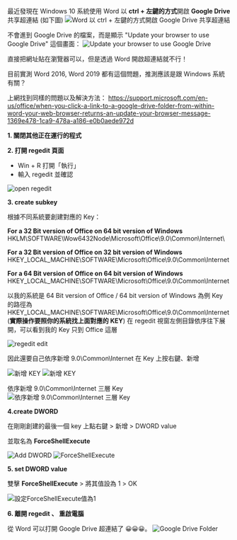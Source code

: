 最近發現在 Windows 10 系統使用 Word 以 **ctrl + 左鍵的方式**開啟 **Google Drive** 共享超連結 (如下圖)
![Word 以 **ctrl + 左鍵的方式**開啟 **Google Drive** 共享超連結](https://imgur.com/CJRnB4H.jpg)

不會進到 Google Drive 的檔案，而是顯示 "Update your browser to use Google Drive" 這個畫面：
![Update your browser to use Google Drive](https://imgur.com/1GXvj9V.jpg)

直接把網址貼在瀏覽器可以，但是透過 Word 開啟超連結就不行！

目前實測 Word 2016, Word 2019 都有這個問題，推測應該是跟 Windows 系統有關？

上網找到同樣的問題以及解決方法：
https://support.microsoft.com/en-us/office/when-you-click-a-link-to-a-google-drive-folder-from-within-word-your-web-browser-returns-an-update-your-browser-message-1369e478-1ca9-478a-a186-e0b0aede972d

**1. 關閉其他正在運行的程式**

**2. 打開 regedit 頁面**

- Win + R 打開「執行」
- 輸入 regedit 並確認

![open regedit](https://imgur.com/iIwxlRr.jpg)

**3. create subkey**

根據不同系統要創建對應的 Key：

**For a 32 Bit version of Office on 64 bit version of Windows**
HKLM\SOFTWARE\Wow6432Node\Microsoft\Office\9.0\Common\Internet\

**For a 32 Bit version of Office on 32 bit version of Windows**
HKEY_LOCAL_MACHINE\SOFTWARE\Microsoft\Office\9.0\Common\Internet

**For a 64 Bit version of Office on 64 bit version of Windows**
HKEY_LOCAL_MACHINE\SOFTWARE\Microsoft\Office\9.0\Common\Internet

以我的系統是 64 Bit version of Office / 64 bit version of Windows 為例
Key 的路徑為 HKEY_LOCAL_MACHINE\SOFTWARE\Microsoft\Office\9.0\Common\Internet
(**實際操作要照你的系統找上面對應的 KEY**)
在 regedit 視窗左側目錄依序往下展開，可以看到我的 Key 只到 Office 這層

![regedit edit](https://imgur.com/A1SvMPU.jpg)

因此還要自己依序新增 9.0\Common\Internet
在 Key 上按右鍵、新增

![新增 KEY](https://imgur.com/mcpbAgH.jpg)
![新增 KEY](https://imgur.com/KSMqhlO.jpg)

依序新增 9.0\Common\Internet 三層 Key
![依序新增 9.0\Common\Internet 三層 Key](https://imgur.com/qhqW0YD.jpg)

**4.create DWORD**

在剛剛創建的最後一個 key 上點右鍵 > 新增 > DWORD value

並取名為 **ForceShellExecute**

![Add DWORD](https://imgur.com/r6OEoix.jpg)
![ForceShellExecute](https://imgur.com/PyJkwSu.jpg)

**5. set DWORD value**

雙擊 **ForceShellExecute** > 將其值設為 1 > OK

![設定ForceShellExecute值為1](https://imgur.com/0k7PMas.jpg)

**6. 離開 regedit 、 重啟電腦**

從 Word 可以打開 Google Drive 超連結了 😀😀😀。
![Google Drive Folder](https://imgur.com/ZhFqNCP.jpg)

